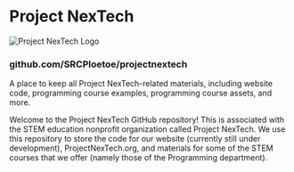 # Project NexTech
![Project NexTech Logo](https://cdn.discordapp.com/attachments/1238673837382565969/1257083998966907033/NexTech_Logo_Lowkey.png?ex=66831e34&is=6681ccb4&hm=9f1b76757a89a9b9fb0836d1813b1eea93359482cedb868e2ab406ea717e7d86&)
### github.com/SRCPloetoe/projectnextech
A place to keep all Project NexTech-related materials, including website code, programming course examples, programming course assets, and more.

Welcome to the Project NexTech GitHub repository! This is associated with the STEM education nonprofit organization called Project NexTech. We use this repository to store the code for our website (currently still under development), ProjectNexTech.org, and materials for some of the STEM courses that we offer (namely those of the Programming department).
